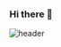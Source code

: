 ### Hi there 👋

![header](https://capsule-render.vercel.app/api?type=waving&color=auto&height=210&text=WannyWanny&animation=fadeIn&fontAlignY=35)
